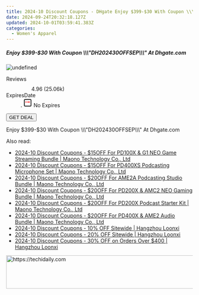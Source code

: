 ```yaml
---
title: 2024-10 Discount Coupons - DHgate Enjoy $399-$30 With Coupon \\\\\\\\\\\\\\\"DH202430OFFSEP\\\\\\\\\\\\\\\" At Dhgate.com
date: 2024-09-24T20:32:18.127Z
updated: 2024-10-01T03:59:41.383Z
categories:
  - Women's Apparel
---
```


<div class="max-w-4xl mx-auto grid grid-cols-1 lg:max-w-5xl lg:gap-x-20 lg:grid-cols-2">
  <div class="relative p-3 col-start-1 row-start-1 flex flex-col-reverse rounded-lg bg-gradient-to-t from-black/75 via-black/0 sm:bg-none sm:row-start-2 sm:p-0 lg:row-start-1">
    <h5 class="mt-1 text-lg font-semibold text-white sm:text-slate-900 md:text-2xl dark:sm:text-white">Enjoy $399-$30 With Coupon \\\&quot;DH202430OFFSEP\\\&quot; At Dhgate.com</h5>
  </div>
  
  <div class="col-start-1 col-end-3 row-start-1 grid gap-4 sm:mb-6 sm:grid-cols-4 lg:col-start-2 lg:row-span-6 lg:row-end-6 lg:mb-0 lg:gap-6">
      <img src="https://cdn3.impact.com//display-logo-via-campaign/12108.gif" onClick="javascript:window.open(decodeURIComponent('https%3A%2F%2Fdhgate.sjv.io%2Fc%2F5597632%2F2136724%2F12108'), '_blank');void(0);" alt="undefined" class="h-60 w-full rounded-lg object-cover sm:col-span-2 sm:h-52 lg:col-span-full" loading="lazy" />
    
  </div>
  <dl class="row-start-2 mt-4 flex items-center text-xs font-medium sm:row-start-3 sm:mt-1 md:mt-2.5 lg:row-start-2">
    <dt class="sr-only">Reviews</dt>
    <dd class="flex items-center text-indigo-600 dark:text-indigo-400">
      <svg width="24" height="24" fill="none" aria-hidden="true" class="mr-1 stroke-current dark:stroke-indigo-500">
        <path d="m12 5 2 5h5l-4 4 2.103 5L12 16l-5.103 3L9 14l-4-4h5l2-5Z" stroke-width="2" stroke-linecap="round" stroke-linejoin="round" />
      </svg>
      <span>4.96 <span class="font-normal text-slate-400">(25.06k)</span></span>
    </dd>
    <dt class="sr-only">ExpiresDate</dt>
    <dd class="flex items-center">
      <svg width="2" height="2" aria-hidden="true" fill="currentColor" class="mx-3 text-slate-300">
        <circle cx="1" cy="1" r="1" />
      </svg>
      <svg width="24" height="24" viewBox="0 0 24 24" fill="none" stroke="currentColor" stroke-width="2">
        <rect x="3" y="3" width="18" height="18" rx="2" fill="#fff" />
        <path d="M6 10L18 10" stroke="red" stroke-width="2" fill="none" />
        <path d="M10 6L10 18" stroke="#fff" stroke-width="2" fill="none" />
      </svg>
      No Expires    </dd>
  </dl>
  <div class="col-start-1 row-start-3 mt-4 self-center sm:col-start-2 sm:row-span-2 sm:row-start-2 sm:mt-0 lg:col-start-1 lg:row-start-3 lg:row-end-4 lg:mt-6">
    <button type="button" onClick="javascript:window.open(decodeURIComponent('https%3A%2F%2Fdhgate.sjv.io%2Fc%2F5597632%2F2136724%2F12108'), '_blank');void(0);" class="rounded-lg bg-red-600 px-3 py-2 text-sm font-medium leading-6 text-white">GET DEAL</button>
  </div>
  <p class="col-start-1 mt-4 text-sm leading-6 sm:col-span-2 lg:col-span-1 lg:row-start-4 lg:mt-6 dark:text-slate-400">
    Enjoy $399-$30 With Coupon \\\"DH202430OFFSEP\\\" At Dhgate.com  </p>
</div>

<span class="atpl-alsoreadstyle">Also read:</span>
<div><ul>
<li><a href="https://coupons.techidaily.com/coupon-1117636-share-156155-sale/"><u>2024-10 Discount Coupons - $15OFF For PD100X & G1 NEO Game Streaming Bundle | Maono Technology Co., Ltd</u></a></li>
<li><a href="https://coupons.techidaily.com/coupon-1117637-share-156155-sale/"><u>2024-10 Discount Coupons - $15OFF For PD400XS Podcasting Microphone Set | Maono Technology Co., Ltd</u></a></li>
<li><a href="https://coupons.techidaily.com/coupon-1117635-share-156155-sale/"><u>2024-10 Discount Coupons - $20OFF For AME2A Podcasting Studio Bundle | Maono Technology Co., Ltd</u></a></li>
<li><a href="https://coupons.techidaily.com/coupon-1117615-share-156155-sale/"><u>2024-10 Discount Coupons - $20OFF For PD200X & AMC2 NEO Gaming Bundle | Maono Technology Co., Ltd</u></a></li>
<li><a href="https://coupons.techidaily.com/coupon-1117634-share-156155-sale/"><u>2024-10 Discount Coupons - $20OFF For PD200X Podcast Starter Kit | Maono Technology Co., Ltd</u></a></li>
<li><a href="https://coupons.techidaily.com/coupon-1117604-share-156155-sale/"><u>2024-10 Discount Coupons - $20OFF For PD400X & AME2 Audio Bundle | Maono Technology Co., Ltd</u></a></li>
<li><a href="https://coupons.techidaily.com/coupon-1117607-share-155620-sale/"><u>2024-10 Discount Coupons - 10% OFF Sitewide | Hangzhou Loonxi</u></a></li>
<li><a href="https://coupons.techidaily.com/coupon-1117608-share-155620-sale/"><u>2024-10 Discount Coupons - 20% OFF Sitewide | Hangzhou Loonxi</u></a></li>
<li><a href="https://coupons.techidaily.com/coupon-1117609-share-155620-sale/"><u>2024-10 Discount Coupons - 30% OFF on Orders Over $400 | Hangzhou Loonxi</u></a></li>
</ul></div>

<ins class="adsbygoogle"
      style="display:block"
      data-ad-client="ca-pub-7571918770474297"
      data-ad-slot="8358498916"
      data-ad-format="auto"
      data-full-width-responsive="true"></ins>
    

<!-- affiliate ads begin -->
<a href="https://ephamedtechinc.pxf.io/c/5597632/2123509/26400" target="_top" id="2123509">
  <img src="//a.impactradius-go.com/display-ad/26400-2123509" border="0" alt="https://techidaily.com" width="728" height="90"/>
</a>
<img height="0" width="0" src="https://ephamedtechinc.pxf.io/i/5597632/2123509/26400" style="position:absolute;visibility:hidden;" border="0" />
<!-- affiliate ads end -->

